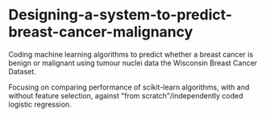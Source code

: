 # Designing-a-system-to-predict-breast-cancer-malignancy
Coding machine learning algorithms to predict whether a breast cancer is benign or malignant using tumour nuclei data the Wisconsin Breast Cancer Dataset.

Focusing on comparing performance of scikit-learn algorithms, with and without feature selection, against "from scratch"/independently coded logistic regression.
